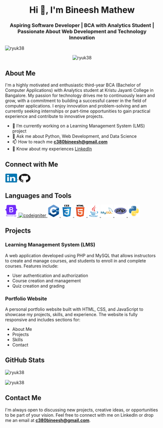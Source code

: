 <h1 align="center">Hi 👋, I'm Bineesh Mathew</h1>
<h3 align="center">Aspiring Software Developer | BCA with Analytics Student | Passionate About Web Development and Technology Innovation</h3>

<p align="left"> 
  <img src="https://komarev.com/ghpvc/?username=ryuk38&label=Profile%20views&color=0e75b6&style=flat" alt="ryuk38" /> 
</p>

<p align="center">
  <img src="https://github-readme-streak-stats.herokuapp.com/?user=ryuk38&theme=light" alt="ryuk38" />
</p>

## About Me

I'm a highly motivated and enthusiastic third-year BCA (Bachelor of Computer Applications) with Analytics student at Kristu Jayanti College in Bangalore. My passion for technology drives me to continuously learn and grow, with a commitment to building a successful career in the field of computer applications. I enjoy innovation and problem-solving and am currently seeking internships or part-time opportunities to gain practical experience and contribute to innovative projects.

- 🌱 I’m currently working on a Learning Management System (LMS) project
- 💬 Ask me about Python, Web Development, and Data Science
- 📫 How to reach me **c380bineesh@gmail.com**
- 📄 Know about my experiences [LinkedIn](https://www.linkedin.com/in/your-linkedin-profile/)

## Connect with Me

<p align="left">
  <a href="https://www.linkedin.com/in/your-linkedin-profile/" target="_blank">
    <img align="center" src="https://raw.githubusercontent.com/devicons/devicon/master/icons/linkedin/linkedin-original.svg" alt="linkedin" height="30" width="40" />
  </a>
  <a href="https://github.com/ryuk38" target="_blank">
    <img align="center" src="https://raw.githubusercontent.com/devicons/devicon/master/icons/github/github-original.svg" alt="github" height="30" width="40" />
  </a>
</p>

## Languages and Tools

<p align="left"> 
  <a href="https://getbootstrap.com" target="_blank" rel="noreferrer"> 
    <img src="https://raw.githubusercontent.com/devicons/devicon/master/icons/bootstrap/bootstrap-plain-wordmark.svg" alt="bootstrap" width="40" height="40"/> 
  </a> 
  <a href="https://codeigniter.com" target="_blank" rel="noreferrer"> 
    <img src="https://cdn.worldvectorlogo.com/logos/codeigniter.svg" alt="codeigniter" width="40" height="40"/> 
  </a> 
  <a href="https://www.w3schools.com/cpp/" target="_blank" rel="noreferrer"><img src="https://raw.githubusercontent.com/devicons/devicon/master/icons/cplusplus/cplusplus-original.svg" alt="cplusplus" width="40" height="40"/> 
  </a> 
  <a href="https://www.w3schools.com/css/" target="_blank" rel="noreferrer"><img src="https://raw.githubusercontent.com/devicons/devicon/master/icons/css3/css3-original-wordmark.svg" alt="css3" width="40" height="40"/> 
  </a> 
  <a href="https://www.w3.org/html/" target="_blank" rel="noreferrer"> 
    <img src="https://raw.githubusercontent.com/devicons/devicon/master/icons/html5/html5-original-wordmark.svg" alt="html5" width="40" height="40"/> 
  </a> 
  <a href="https://www.java.com" target="_blank" rel="noreferrer"><img src="https://raw.githubusercontent.com/devicons/devicon/master/icons/java/java-original.svg" alt="java" width="40" height="40"/> 
  </a> 
  <a href="https://www.mysql.com/" target="_blank" rel="noreferrer"> 
    <img src="https://raw.githubusercontent.com/devicons/devicon/master/icons/mysql/mysql-original-wordmark.svg" alt="mysql" width="40" height="40"/> 
  </a> 
  <a href="https://www.php.net" target="_blank" rel="noreferrer"> 
    <img src="https://raw.githubusercontent.com/devicons/devicon/master/icons/php/php-original.svg" alt="php" width="40" height="40"/> 
  </a> 
  <a href="https://www.python.org" target="_blank" rel="noreferrer"> 
    <img src="https://raw.githubusercontent.com/devicons/devicon/master/icons/python/python-original.svg" alt="python" width="40" height="40"/> 
  </a> 
</p>

## Projects

### Learning Management System (LMS)
A web application developed using PHP and MySQL that allows instructors to create and manage courses, and students to enroll in and complete courses. Features include:
- User authentication and authorization
- Course creation and management
- Quiz creation and grading

### Portfolio Website
A personal portfolio website built with HTML, CSS, and JavaScript to showcase my projects, skills, and experience. The website is fully responsive and includes sections for:
- About Me
- Projects
- Skills
- Contact

## GitHub Stats

<p>
  <img align="center" src="https://github-readme-stats.vercel.app/api?username=ryuk38&show_icons=true&locale=en" alt="ryuk38" />
</p>

<p>
  <img align="center" src="https://github-readme-stats.vercel.app/api/top-langs?username=ryuk38&show_icons=true&locale=en&layout=compact" alt="ryuk38" />
</p>


## Contact Me

I'm always open to discussing new projects, creative ideas, or opportunities to be part of your vision. Feel free to connect with me on LinkedIn or drop me an email at **c380bineesh@gmail.com**.
